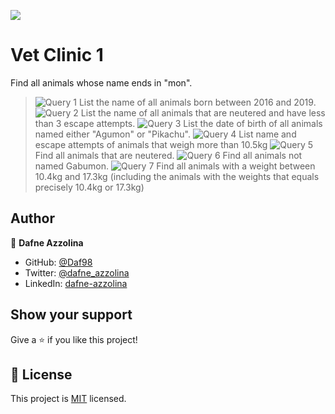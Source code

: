 ![](https://img.shields.io/badge/Microverse-blueviolet)

# Vet Clinic 1
Find all animals whose name ends in "mon".
> ![Query 1](https://user-images.githubusercontent.com/82343891/183506807-334b4c8a-f0ba-400d-a3d3-7da56197ecd4.png)
List the name of all animals born between 2016 and 2019.
> ![Query 2](https://user-images.githubusercontent.com/82343891/183506979-1476cc70-8b6f-463a-9257-cc6d3247e8e2.png)
> List the name of all animals that are neutered and have less than 3 escape attempts.
> ![Query 3](https://user-images.githubusercontent.com/82343891/183507999-2d35e951-c8fc-47a5-82a6-43b2461abcc7.png)
> List the date of birth of all animals named either "Agumon" or "Pikachu".
> ![Query 4](https://user-images.githubusercontent.com/82343891/183507380-ead1dc0d-44c0-436b-91a8-1cfc5b7cedc0.png)
> List name and escape attempts of animals that weigh more than 10.5kg
> ![Query 5](https://user-images.githubusercontent.com/82343891/183508198-76e236be-fcdf-48ee-bcf8-29efd28a1f7f.png)
> Find all animals that are neutered.
> ![Query 6](https://user-images.githubusercontent.com/82343891/183509902-39cbaa15-6021-4fdf-9f5e-fbc69352d3c8.png)
> Find all animals not named Gabumon.
> ![Query 7](https://user-images.githubusercontent.com/82343891/183509481-6a4345a5-facf-4626-b901-5a3682b01ae4.png)
> Find all animals with a weight between 10.4kg and 17.3kg (including the animals with the weights that equals precisely 10.4kg or 17.3kg)



## Author

👤 **Dafne Azzolina**

- GitHub: [@Daf98](https://github.com/Daf98)
- Twitter: [@dafne_azzolina](https://twitter.com/dafne_azzolina)
- LinkedIn: [dafne-azzolina](https://www.linkedin.com/in/dafne-azzolina/)

## Show your support

Give a ⭐️ if you like this project!
## 📝 License

This project is [MIT](./MIT.md) licensed.
